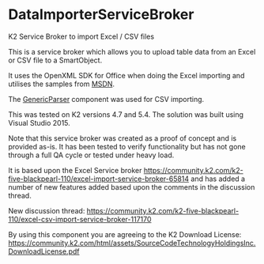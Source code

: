 # DataImporterServiceBroker
K2 Service Broker to import Excel / CSV files

This is a service broker which allows you to upload table data from an Excel or CSV file to a SmartObject.  

It uses the OpenXML SDK for Office when doing the Excel importing and utilises the samples from [MSDN](http://msdn.microsoft.com/en-us/library/office/gg575571(v=office.15).aspx).

The [GenericParser](https://github.com/AndrewRissing/GenericParsing) component was used for CSV importing.

This was tested on K2 versions 4.7 and 5.4. The solution was built using Visual Studio 2015.

Note that this service broker was created as a proof of concept and is provided as-is.  It has been tested to verify functionality but has not gone through a full QA cycle or tested under heavy load.

It is based upon the Excel Service broker https://community.k2.com/k2-five-blackpearl-110/excel-import-service-broker-65814 and has added a number of new features added based upon the comments in the discussion thread.

New discussion thread: https://community.k2.com/k2-five-blackpearl-110/excel-csv-import-service-broker-117170

By using this component you are agreeing to the K2 Download License: https://community.k2.com/html/assets/SourceCodeTechnologyHoldingsInc.DownloadLicense.pdf
